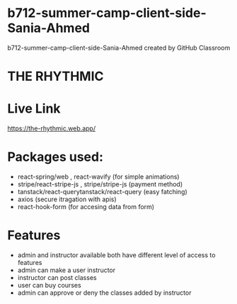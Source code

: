 # b712-summer-camp-client-side-Sania-Ahmed
b712-summer-camp-client-side-Sania-Ahmed created by GitHub Classroom

# THE RHYTHMIC
# Live Link
https://the-rhythmic.web.app/

# Packages used:
* react-spring/web , react-wavify (for simple animations)
* stripe/react-stripe-js , stripe/stripe-js (payment method)
* tanstack/react-querytanstack/react-query (easy fatching)
* axios (secure itragation with  apis)
* react-hook-form (for accesing data from form)
# Features 
* admin and instructor available both have different level of access to features
* admin can make a user instructor
* instructor can post classes
* user can buy courses
* admin can approve or deny the classes added by instructor
 

